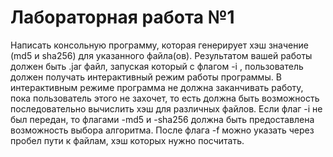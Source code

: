 # Лабораторная работа №1

Написать консольную программу, которая генерирует хэш значение (md5 и sha256) для указанного файла(ов). Результатом вашей работы должен быть .jar файл, запуская который с флагом -i , пользователь должен получать интерактивный режим работы программы. В интерактивным режиме программа не должна заканчивать работу, пока пользователь этого не захочет, то есть должна быть возможность последовательно вычислить хэш для различных файлов. Если флаг -i не был передан, то флагами -md5 и -sha256 должна быть предоставлена возможность выбора алгоритма. После флага -f можно указать через пробел пути к файлам, хэш которых нужно посчитать.
